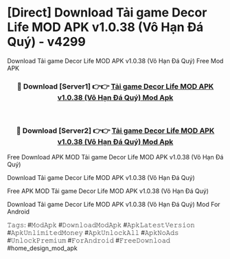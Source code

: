 # [Direct] Download Tải game Decor Life MOD APK v1.0.38 (Vô Hạn Đá Quý) - v4299
Download Tải game Decor Life MOD APK v1.0.38 (Vô Hạn Đá Quý) Free Mod APK

<div align="center">
<h3>🔴 Download [Server1] 👉👉 <a href="https://apk-comot.site?title=Tải_game_Decor_Life_MOD_APK_v1.0.38_(Vô_Hạn_Đá_Quý)">Tải game Decor Life MOD APK v1.0.38 (Vô Hạn Đá Quý) Mod Apk</a></h3><br>

<h3>🔴 Download [Server2] 👉👉 <a href="https://apk-comot.site?title=Tải_game_Decor_Life_MOD_APK_v1.0.38_(Vô_Hạn_Đá_Quý)">Tải game Decor Life MOD APK v1.0.38 (Vô Hạn Đá Quý) Mod Apk</a></h3>
</div>


Free Download APK MOD Tải game Decor Life MOD APK v1.0.38 (Vô Hạn Đá Quý)

Download Tải game Decor Life MOD APK v1.0.38 (Vô Hạn Đá Quý) 

Free APK MOD Tải game Decor Life MOD APK v1.0.38 (Vô Hạn Đá Quý) 

Download Tải game Decor Life MOD APK v1.0.38 (Vô Hạn Đá Quý) Mod For Android

𝚃𝚊𝚐𝚜: #𝙼𝚘𝚍𝙰𝚙𝚔 #𝙳𝚘𝚠𝚗𝚕𝚘𝚊𝚍𝙼𝚘𝚍𝙰𝚙𝚔 #𝙰𝚙𝚔𝙻𝚊𝚝𝚎𝚜𝚝𝚅𝚎𝚛𝚜𝚒𝚘𝚗 #𝙰𝚙𝚔𝚄𝚗𝚕𝚒𝚖𝚒𝚝𝚎𝚍𝙼𝚘𝚗𝚎𝚢 #𝙰𝚙𝚔𝚄𝚗𝚕𝚘𝚌𝚔𝙰𝚕𝚕 #𝙰𝚙𝚔𝙽𝚘𝙰𝚍𝚜 #𝚄𝚗𝚕𝚘𝚌𝚔𝙿𝚛𝚎𝚖𝚒𝚞𝚖 #𝙵𝚘𝚛𝙰𝚗𝚍𝚛𝚘𝚒𝚍 #𝙵𝚛𝚎𝚎𝙳𝚘𝚠𝚗𝚕𝚘𝚊𝚍 #home_design_mod_apk